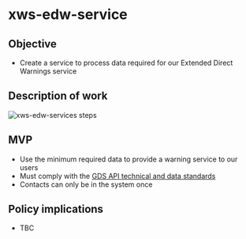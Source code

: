 # xws-edw-service

## Objective
* Create a service to process data required for our Extended Direct Warnings service

## Description of work

![xws-edw-services steps](https://github.com/NeXt-Warning-System/documentation/blob/master/xws-edw-service\design\EDWprocess.png)

## MVP

* Use the minimum required data to provide a warning service to our users
* Must comply with the [GDS API technical and data standards](https://www.gov.uk/guidance/gds-api-technical-and-data-standards)
* Contacts can only be in the system once

## Policy implications

* TBC